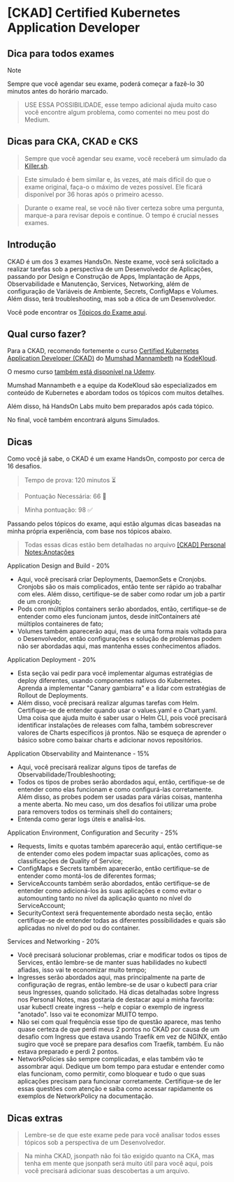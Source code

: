 # [CKAD] Certified Kubernetes Application Developer

## Dica para todos exames
> [!NOTE] 
> Sempre que você agendar seu exame, poderá começar a fazê-lo 30 minutos antes do horário marcado.

> USE ESSA POSSIBILIDADE, esse tempo adicional ajuda muito caso você encontre algum problema, como comentei no meu post do Medium.

## Dicas para CKA, CKAD e CKS
> Sempre que você agendar seu exame, você receberá um simulado da [Killer.sh](https://killer.sh/). 

> Este simulado é bem similar e, às vezes, até mais difícil do que o exame original, faça-o o máximo de vezes possível. Ele ficará disponível por 36 horas após o primeiro acesso.

> Durante o exame real, se você não tiver certeza sobre uma pergunta, marque-a para revisar depois e continue. O tempo é crucial nesses exames.

## Introdução

CKAD é um dos 3 exames HandsOn. Neste exame, você será solicitado a realizar tarefas sob a perspectiva de um Desenvolvedor de Aplicações, passando por Design e Construção de Apps, Implantação de Apps, Observabilidade e Manutenção, Services, Networking, além de configuração de Variáveis de Ambiente, Secrets, ConfigMaps e Volumes. Além disso, terá troubleshooting, mas sob a ótica de um Desenvolvedor.

Você pode encontrar os [Tópicos do Exame aqui](https://training.linuxfoundation.org/certification/certified-kubernetes-application-developer-ckad/).


## Qual curso fazer?
Para a CKAD, recomendo fortemente o curso [Certified Kubernetes Application Developer (CKAD)](https://learn.kodekloud.com/user/courses/certified-kubernetes-application-developer-ckad) do [Mumshad Mannambeth](https://www.linkedin.com/in/mmumshad/) na [KodeKloud](https://learn.kodekloud.com/).

O mesmo curso [também está disponível na Udemy](https://www.udemy.com/course/certified-kubernetes-application-developer).

Mumshad Mannambeth e a equipe da KodeKloud são especializados em conteúdo de Kubernetes e abordam todos os tópicos com muitos detalhes.

Além disso, há HandsOn Labs muito bem preparados após cada tópico.

No final, você também encontrará alguns Simulados.

## Dicas
Como você já sabe, o CKAD é um exame HandsOn, composto por cerca de 16 desafios.

>Tempo de prova: 120 minutos ⏳

>Pontuação Necessária: 66 🎯

>Minha pontuação: 98 ✅

Passando pelos tópicos do exame, aqui estão algumas dicas baseadas na minha própria experiência, com base nos tópicos abaixo. 

>Todas essas dicas estão bem detalhadas no arquivo [[CKAD] Personal Notes:Anotações](./[CKAD]%20Personal%20notes:Anotações.pdf)

Application Design and Build - 20%
* Aqui, você precisará criar Deployments, DaemonSets e Cronjobs. Cronjobs são os mais complicados, então tente ser rápido ao trabalhar com eles. Além disso, certifique-se de saber como rodar um job a partir de um cronjob;
* Pods com múltiplos containers serão abordados, então, certifique-se de entender como eles funcionam juntos, desde initContainers até múltiplos containeres de fato;
* Volumes também aparecerão aqui, mas de uma forma mais voltada para o Desenvolvedor, então configurações e solução de problemas podem não ser abordadas aqui, mas mantenha esses conhecimentos afiados.

Application Deployment - 20%
* Esta seção vai pedir para você implementar algumas estratégias de deploy diferentes, usando componentes nativos do Kubernetes. Aprenda a implementar "Canary gambiarra" e a lidar com estratégias de Rollout de Deployments.
* Além disso, você precisará realizar algumas tarefas com Helm. Certifique-se de entender quando usar o values.yaml e o Chart.yaml. Uma coisa que ajuda muito é saber usar o Helm CLI, pois você precisará identificar instalações de releases com falha, também sobrescrever valores de Charts específicos já prontos. Não se esqueça de aprender o básico sobre como baixar charts e adicionar novos repositórios.

Application Observability and Maintenance - 15%
* Aqui, você precisará realizar alguns tipos de tarefas de Observabilidade/Troubleshooting;
* Todos os tipos de probes serão abordados aqui, então, certifique-se de entender como elas funcionam e como configurá-las corretamente. Além disso, as probes podem ser usadas para várias coisas, mantenha a mente aberta. No meu caso, um dos desafios foi utilizar uma probe para removers todos os terminais shell do containers;
* Entenda como gerar logs úteis e analisá-los.

Application Environment, Configuration and Security - 25%
* Requests, limits e quotas também aparecerão aqui, então certifique-se de entender como eles podem impactar suas aplicações, como as classificações de Quality of Service;
* ConfigMaps e Secrets também aparecerão, então certifique-se de entender como montá-los de diferentes formas;
* ServiceAccounts também serão abordados, então certifique-se de entender como adicioná-los às suas aplicações e como evitar o automounting tanto no nível da aplicação quanto no nível do ServiceAccount;
* SecurityContext será frequentemente abordado nesta seção, então certifique-se de entender todas as diferentes possibilidades e quais são aplicadas no nível do pod ou do container.

Services and Networking - 20%
* Você precisará solucionar problemas, criar e modificar todos os tipos de Services, então lembre-se de manter suas habilidades no kubectl afiadas, isso vai te economizar muito tempo;
* Ingresses serão abordados aqui, mas principalmente na parte de configuração de regras, então lembre-se de usar o kubectl para criar seus Ingresses, quando solicitado. Há dicas detalhadas sobre Ingress nos Personal Notes, mas gostaria de destacar aqui a minha favorita: usar kubectl create ingress --help e copiar o exemplo de ingress "anotado". Isso vai te economizar MUITO tempo.
* Não sei com qual frequência esse tipo de questão aparece, mas tenho quase certeza de que perdi meus 2 pontos no CKAD por causa de um desafio com Ingress que estava usando Traefik em vez de NGINX, então sugiro que você se prepare para desafios com Traefik, também. Eu não estava preparado e perdi 2 pontos.
* NetworkPolicies são sempre complicadas, e elas também vão te assombrar aqui. Dedique um bom tempo para estudar e entender como elas funcionam, como permitir, como bloquear e tudo o que suas aplicações precisam para funcionar corretamente. Certifique-se de ler essas questões com atenção e saiba como acessar rapidamente os exemplos de NetworkPolicy na documentação.

## Dicas extras

> Lembre-se de que este exame pede para você analisar todos esses tópicos sob a perspectiva de um Desenvolvedor.

> Na minha CKAD, jsonpath não foi tão exigido quanto na CKA, mas tenha em mente que jsonpath será muito útil para você aqui, pois você precisará adicionar suas descobertas a um arquivo.